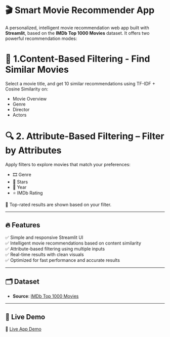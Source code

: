 # 🎬 Smart Movie Recommender App

A personalized, intelligent movie recommendation web app built with **Streamlit**, based on the **IMDb Top 1000 Movies** dataset. It offers two powerful recommendation modes:  

 # 🎥 1.**Content-Based Filtering** - Find Similar Movies 
Select a movie title, and get 10 similar recommendations using TF-IDF + Cosine Similarity on:

- Movie Overview  
- Genre  
- Director  
- Actors 

# 🔍 2. **Attribute-Based Filtering** – Filter by Attributes  
Apply filters to explore movies that match your preferences:

- 🎞️ Genre   
- 🌟 Stars   
- 📅 Year   
- ⭐ IMDb Rating  

🎯 Top-rated results are shown based on your filter.

  ---

## 🔥 Features

✅ Simple and responsive Streamlit UI  
✅ Intelligent movie recommendations based on content similarity  
✅ Attribute-based filtering using multiple inputs  
✅ Real-time results with clean visuals  
✅ Optimized for fast performance and accurate results  


---

## 🗂 Dataset

- **Source**: [IMDb Top 1000 Movies](https://www.kaggle.com/datasets/mahmoudyusof/imdb-top-1000-movies)

---

## 🚀 Live Demo

🔗 [Live App Demo](https://your-github-username.streamlit.app)

